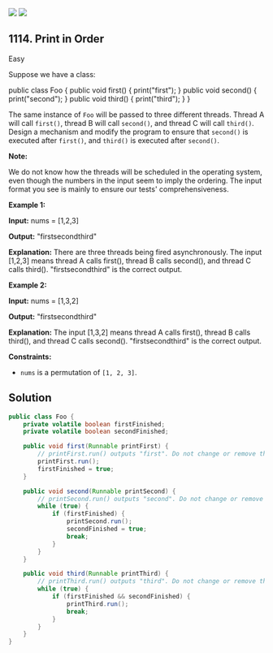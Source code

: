 [![](https://img.shields.io/github/stars/javadev/LeetCode-in-Java?label=Stars&style=flat-square)](https://github.com/javadev/LeetCode-in-Java)
[![](https://img.shields.io/github/forks/javadev/LeetCode-in-Java?label=Fork%20me%20on%20GitHub%20&style=flat-square)](https://github.com/javadev/LeetCode-in-Java/fork)

## 1114\. Print in Order

Easy

Suppose we have a class:

public class Foo { public void first() { print("first"); } public void second() { print("second"); } public void third() { print("third"); } }

The same instance of `Foo` will be passed to three different threads. Thread A will call `first()`, thread B will call `second()`, and thread C will call `third()`. Design a mechanism and modify the program to ensure that `second()` is executed after `first()`, and `third()` is executed after `second()`.

**Note:**

We do not know how the threads will be scheduled in the operating system, even though the numbers in the input seem to imply the ordering. The input format you see is mainly to ensure our tests' comprehensiveness.

**Example 1:**

**Input:** nums = [1,2,3]

**Output:** "firstsecondthird"

**Explanation:** There are three threads being fired asynchronously. The input [1,2,3] means thread A calls first(), thread B calls second(), and thread C calls third(). "firstsecondthird" is the correct output.

**Example 2:**

**Input:** nums = [1,3,2]

**Output:** "firstsecondthird"

**Explanation:** The input [1,3,2] means thread A calls first(), thread B calls third(), and thread C calls second(). "firstsecondthird" is the correct output.

**Constraints:**

*   `nums` is a permutation of `[1, 2, 3]`.

## Solution

```java
public class Foo {
    private volatile boolean firstFinished;
    private volatile boolean secondFinished;

    public void first(Runnable printFirst) {
        // printFirst.run() outputs "first". Do not change or remove this line.
        printFirst.run();
        firstFinished = true;
    }

    public void second(Runnable printSecond) {
        // printSecond.run() outputs "second". Do not change or remove this line.
        while (true) {
            if (firstFinished) {
                printSecond.run();
                secondFinished = true;
                break;
            }
        }
    }

    public void third(Runnable printThird) {
        // printThird.run() outputs "third". Do not change or remove this line.
        while (true) {
            if (firstFinished && secondFinished) {
                printThird.run();
                break;
            }
        }
    }
}
```